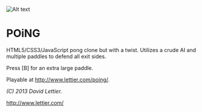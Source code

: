 ![Alt text](https://raw.github.com/lettier/poing/master/screenshot.jpg)
 
# POiNG
 
HTML5/CSS3/JavaScript pong clone but with a twist. Utilizes a crude AI and multiple paddles to defend all exit sides.

Press [B] for an extra large paddle.
 
Playable at http://www.lettier.com/poing/. 
 
_(C) 2013 David Lettier._

http://www.lettier.com/